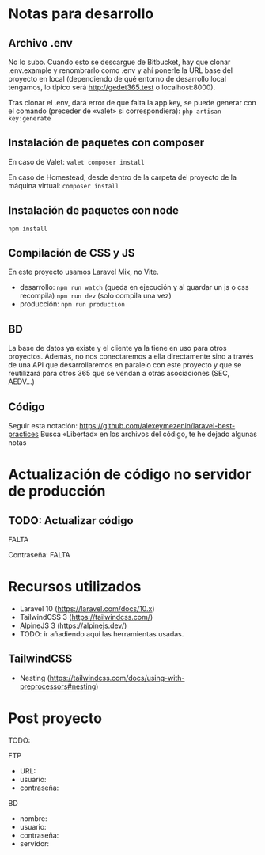 # Notas para desarrollo

## Archivo .env
No lo subo. Cuando esto se descargue de Bitbucket, hay que clonar .env.example y renombrarlo como .env y ahí ponerle la URL base del proyecto en local (dependiendo de qué entorno de desarrollo local tengamos, lo típico será http://gedet365.test o localhost:8000).

Tras clonar el .env, dará error de que falta la app key, se puede generar con el comando (preceder de «valet» si correspondiera):
`php artisan key:generate`

## Instalación de paquetes con composer
En caso de Valet:
`valet composer install`

En caso de Homestead, desde dentro de la carpeta del proyecto de la máquina virtual:
`composer install`

## Instalación de paquetes con node
`npm install`

## Compilación de CSS y JS
En este proyecto usamos Laravel Mix, no Vite.
- desarrollo:
    `npm run watch` (queda en ejecución y al guardar un js o css recompila)
    `npm run dev` (solo compila una vez)
- producción: `npm run production`

## BD
La base de datos ya existe y el cliente ya la tiene en uso para otros proyectos. Además, no nos conectaremos a ella directamente sino a través de una API que desarrollaremos en paralelo con este proyecto y que se reutilizará para otros 365 que se vendan a otras asociaciones (SEC, AEDV…)

## Código
Seguir esta notación: https://github.com/alexeymezenin/laravel-best-practices
Busca «Libertad» en los archivos del código, te he dejado algunas notas


# Actualización de código no servidor de producción

## TODO: Actualizar código
FALTA

Contraseña:
FALTA

# Recursos utilizados
- Laravel 10 (https://laravel.com/docs/10.x)
- TailwindCSS 3 (https://tailwindcss.com/)
- AlpineJS 3 (https://alpinejs.dev/)
- TODO: ir añadiendo aquí las herramientas usadas.

## TailwindCSS
- Nesting (https://tailwindcss.com/docs/using-with-preprocessors#nesting)

# Post proyecto

TODO:

FTP
- URL: 
- usuario: 
- contraseña: 

BD
- nombre: 
- usuario: 
- contraseña: 
- servidor: 